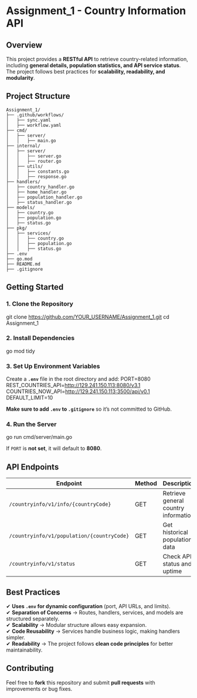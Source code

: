 # Assignment_1 - Country Information API

## Overview
This project provides a **RESTful API** to retrieve country-related information, including **general details, population statistics, and API service status**. The project follows best practices for **scalability, readability, and modularity**.

## Project Structure
```
Assignment_1/
├── .github/workflows/      
│   ├── sync.yaml           
│   ├── workflow.yaml
├── cmd/                    
│   ├── server/
│   │   ├── main.go
├── internal/               
│   ├── server/
│   │   ├── server.go       
│   │   ├── router.go       
│   ├── utils/
│   │   ├── constants.go    
│   │   ├── response.go
├── handlers/               
│   ├── country_handler.go   
│   ├── home_handler.go      
│   ├── population_handler.go  
│   ├── status_handler.go
├── models/                 
│   ├── country.go          
│   ├── population.go       
│   ├── status.go
├── pkg/                    
│   ├── services/
│   │   ├── country.go       
│   │   ├── population.go    
│   │   ├── status.go
├── .env                    
├── go.mod                  
├── README.md               
├── .gitignore              
```
## Getting Started

### 1. Clone the Repository
git clone https://github.com/YOUR_USERNAME/Assignment_1.git
cd Assignment_1

### 2. Install Dependencies
go mod tidy

### 3. Set Up Environment Variables
Create a **`.env`** file in the root directory and add:
PORT=8080
REST_COUNTRIES_API=http://129.241.150.113:8080/v3.1
COUNTRIES_NOW_API=http://129.241.150.113:3500/api/v0.1
DEFAULT_LIMIT=10

**Make sure to add `.env` to `.gitignore`** so it’s not committed to GitHub.

### 4. Run the Server
go run cmd/server/main.go

If `PORT` is **not set**, it will default to **8080**.

## API Endpoints

| Endpoint | Method | Description |
|----------|--------|-------------|
| `/countryinfo/v1/info/{countryCode}` | GET | Retrieve general country information |
| `/countryinfo/v1/population/{countryCode}` | GET | Get historical population data |
| `/countryinfo/v1/status` | GET | Check API status and uptime |

## Best Practices
✔ **Uses `.env` for dynamic configuration** (port, API URLs, and limits).  
✔ **Separation of Concerns** → Routes, handlers, services, and models are structured separately.  
✔ **Scalability** → Modular structure allows easy expansion.  
✔ **Code Reusability** → Services handle business logic, making handlers simpler.  
✔ **Readability** → The project follows **clean code principles** for better maintainability.

## Contributing
Feel free to **fork** this repository and submit **pull requests** with improvements or bug fixes.


